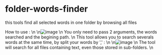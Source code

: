 # folder-words-finder
this tools find all selected words in one folder by browsing all files 

How to use : \n
\n![image](https://github.com/AI-Romain/folder-words-finder/assets/127017159/a7520026-efe5-4b57-a1e4-d7a621d0cdfa) \n
You only need to pass 2 arguments, the words searched and the begining path. \n
This tool allows you to search severals words at the same time, by split your words by ',' :  \n
 \n![image](https://github.com/AI-Romain/folder-words-finder/assets/127017159/9c43a1d0-3a2c-487a-8091-516bf8486540) \n
The tool will search for all files containing text, even those stored in sub-folders. \n
